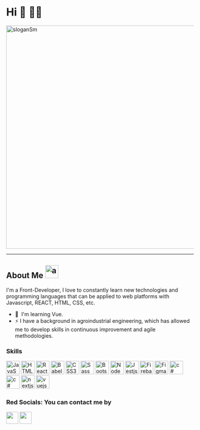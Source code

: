 
<!--
**stefiMS/stefiMS** is a ✨ _special_ ✨ repository because its `README.md` (this file) appears on your GitHub profile.

Here are some ideas to get you started:

- 🔭 I’m currently working on ...
- 🌱 I’m currently learning ...
- 👯 I’m looking to collaborate on ...
- 🤔 I’m looking for help with ...
- 💬 Ask me about ...
- 📫 How to reach me: ...
- 😄 Pronouns: ...
- ⚡ Fun fact: ...
-->
<!-- Hi 👋 My name is Stefani Martinez 	:woman_technologist:  -->
Hi 👋 :woman_technologist:
===========================================
<!-- Frontend Developer and Agroindustrial Engineering -->
<img src="https://i.postimg.cc/6pjJ6kTv/slogan.png" width="1000" height="600" alt="sloganSm" />

----------------------------------------------------
## About Me <img src="https://i.postimg.cc/9MBsSs30/myAvatar.png" width="35" height="35" alt="avatarSm" />

I'm a Front-Developer, I love to constantly learn new technologies and programming languages that can be applied to web platforms with Javascript, REACT, HTML, CSS, etc.

<!-- * 🚀  I'm currently working on [Burger Queen with an API -React](http://github.com/stefiMS/LIM017-burger-queen-api-client) -->
* 🧠  I'm learning Vue.
* ⚡  I have a background in agroindustrial engineering, which has allowed me to develop skills in continuous improvement and agile methodologies.


### Skills

<p align="left">
<a href="https://developer.mozilla.org/en-US/docs/Web/JavaScript" target="_blank" rel="noreferrer"><img src="https://raw.githubusercontent.com/danielcranney/readme-generator/main/public/icons/skills/javascript-colored.svg" width="36" height="36" alt="JavaScript" /></a>
<a href="https://developer.mozilla.org/en-US/docs/Glossary/HTML5" target="_blank" rel="noreferrer"><img src="https://raw.githubusercontent.com/danielcranney/readme-generator/main/public/icons/skills/html5-colored.svg" width="36" height="36" alt="HTML5" /></a>
<a href="https://reactjs.org/" target="_blank" rel="noreferrer"><img src="https://raw.githubusercontent.com/danielcranney/readme-generator/main/public/icons/skills/react-colored.svg" width="36" height="36" alt="React" /></a>
<a href="https://babeljs.io/" target="_blank" rel="noreferrer"><img src="https://raw.githubusercontent.com/danielcranney/readme-generator/main/public/icons/skills/babel-colored.svg" width="36" height="36" alt="Babel" /></a>
<a href="https://www.w3.org/TR/CSS/#css" target="_blank" rel="noreferrer"><img src="https://raw.githubusercontent.com/danielcranney/readme-generator/main/public/icons/skills/css3-colored.svg" width="36" height="36" alt="CSS3" /></a>
<a href="https://sass-lang.com/" target="_blank" rel="noreferrer"><img src="https://raw.githubusercontent.com/danielcranney/readme-generator/main/public/icons/skills/sass-colored.svg" width="36" height="36" alt="Sass" /></a>
<a href="https://getbootstrap.com/" target="_blank" rel="noreferrer"><img src="https://raw.githubusercontent.com/danielcranney/readme-generator/main/public/icons/skills/bootstrap-colored.svg" width="36" height="36" alt="Bootstrap" /></a>
<a href="https://nodejs.org/en/" target="_blank" rel="noreferrer"><img src="https://raw.githubusercontent.com/danielcranney/readme-generator/main/public/icons/skills/nodejs-colored.svg" width="36" height="36" alt="NodeJS" /></a>
<a href="https://jestjs.io/" target="_blank" rel="noreferrer"><img src="https://i.postimg.cc/59wmdqFL/jest-logo.png" width="36" height="36" alt="Jestjs" /></a>
<a href="https://firebase.google.com/" target="_blank" rel="noreferrer"><img src="https://raw.githubusercontent.com/danielcranney/readme-generator/main/public/icons/skills/firebase-colored.svg" width="36" height="36" alt="Firebase" /></a>
<a href="https://www.figma.com/" target="_blank" rel="noreferrer"><img src="https://raw.githubusercontent.com/danielcranney/readme-generator/main/public/icons/skills/figma-colored.svg" width="36" height="36" alt="Figma" /></a>
<a href="https://learn.microsoft.com/es-es/dotnet/csharp/" target="_blank" rel="noreferrer"><img src="https://i.postimg.cc/Px3g1DT0/csharp-original-logo-icon-146578.png" width="36" height="36" alt="c#" /></a>
<a href="https://docs.soliditylang.org/en/v0.8.17/" target="_blank" rel="noreferrer"><img src="https://i.postimg.cc/W43LzSP0/solidity.png" width="36" height="36" alt="c#" /></a>
<a href="https://nextjs.org/" target="_blank" rel="noreferrer"><img src="https://i.postimg.cc/wjD3Fqtw/nextjs.png" width="36" height="36" alt="nextjs" /></a>
<a href="https://vuejs.org/" target="_blank" rel="noreferrer"><img src="https://i.postimg.cc/W106rPsv/58482acecef1014c0b5e4a1e.png" width="36" height="36" alt="vuejs" /></a>  
</p>

### Red Socials: You can contact me by

<p align="left"> <a href="https://www.github.com/stefiMS" target="_blank" rel="noreferrer"><img src="https://raw.githubusercontent.com/danielcranney/readme-generator/main/public/icons/socials/github.svg" width="32" height="32" /></a> <a href="https://www.linkedin.com/in/stefani-martinez-742402128/" target="_blank" rel="noreferrer"><img src="https://raw.githubusercontent.com/danielcranney/readme-generator/main/public/icons/socials/linkedin.svg" width="32" height="32" /></a></p>
